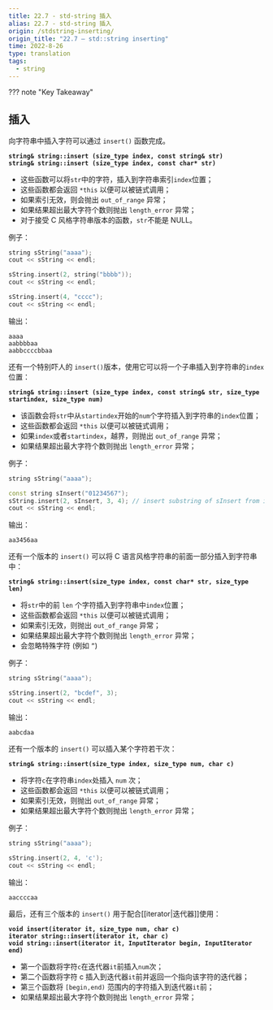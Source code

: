 ```yaml
---
title: 22.7 - std-string 插入
alias: 22.7 - std-string 插入
origin: /stdstring-inserting/
origin_title: "22.7 — std::string inserting"
time: 2022-8-26
type: translation
tags:
  - string
---
```


??? note "Key Takeaway"

## 插入

向字符串中插入字符可以通过 `insert()` 函数完成。

**`string& string::insert (size_type index, const string& str)`**  
**`string& string::insert (size_type index, const char* str)`**

- 这些函数可以将`str`中的字符，插入到字符串索引`index`位置；
- 这些函数都会返回 `*this` 以便可以被链式调用；
- 如果索引无效，则会抛出 `out_of_range` 异常；
- 如果结果超出最大字符个数则抛出 `length_error` 异常；
- 对于接受 C 风格字符串版本的函数，`str`不能是 NULL。

例子：

```cpp
string sString("aaaa");
cout << sString << endl;

sString.insert(2, string("bbbb"));
cout << sString << endl;

sString.insert(4, "cccc");
cout << sString << endl;
```

输出：

```
aaaa
aabbbbaa
aabbccccbbaa
```

还有一个特别吓人的 `insert()`版本，使用它可以将一个子串插入到字符串的`index`位置：

**`string& string::insert (size_type index, const string& str, size_type startindex, size_type num)`**

- 该函数会将`str`中从`startindex`开始的`num`个字符插入到字符串的`index`位置；
- 这些函数都会返回 `*this` 以便可以被链式调用；
- 如果`index`或者`startindex`，越界，则抛出 `out_of_range` 异常；
- 如果结果超出最大字符个数则抛出 `length_error` 异常；

例子：

```cpp
string sString("aaaa");

const string sInsert("01234567");
sString.insert(2, sInsert, 3, 4); // insert substring of sInsert from index [3,7) into sString at index 2
cout << sString << endl;
```

输出：

```
aa3456aa
```

还有一个版本的 `insert()` 可以将 C 语言风格字符串的前面一部分插入到字符串中：

**`string& string::insert(size_type index, const char* str, size_type len)`**

- 将`str`中的前 `len` 个字符插入到字符串中`index`位置；
- 这些函数都会返回 `*this` 以便可以被链式调用；
- 如果索引无效，则抛出 `out_of_range` 异常；
- 如果结果超出最大字符个数则抛出 `length_error` 异常；
- 会忽略特殊字符 (例如 `”`)

例子：

```cpp
string sString("aaaa");

sString.insert(2, "bcdef", 3);
cout << sString << endl;
```

输出：

```
aabcdaa
```

还有一个版本的 `insert()` 可以插入某个字符若干次：

**`string& string::insert(size_type index, size_type num, char c)`**

- 将字符`c`在字符串`index`处插入 `num` 次；
- 这些函数都会返回 `*this` 以便可以被链式调用；
- 如果索引无效，则抛出 `out_of_range` 异常；
- 如果结果超出最大字符个数则抛出 `length_error` 异常；

例子：

```cpp
string sString("aaaa");

sString.insert(2, 4, 'c');
cout << sString << endl;
```

输出：

```
aaccccaa
```

最后，还有三个版本的 `insert()` 用于配合[[iterator|迭代器]]使用：

**`void insert(iterator it, size_type num, char c)`**  
**`iterator string::insert(iterator it, char c)`**  
**`void string::insert(iterator it, InputIterator begin, InputIterator end)`**

- 第一个函数将字符`c`在迭代器`it`前插入`num`次；
- 第二个函数将字符 c 插入到迭代器`it`前并返回一个指向该字符的迭代器；
- 第三个函数将 `[begin,end)` 范围内的字符插入到迭代器`it`前；
- 如果结果超出最大字符个数则抛出 `length_error` 异常；
